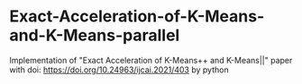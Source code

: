 # Exact-Acceleration-of-K-Means-and-K-Means-parallel
Implementation of "Exact Acceleration of K-Means++ and K-Means||" paper with doi: https://doi.org/10.24963/ijcai.2021/403 by python
